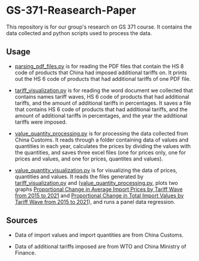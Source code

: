 # GS-371-Reasearch-Paper
This repository is for our group's research on GS 371 course. It contains the data collected and python scripts used to process the data.

## Usage

- [parsing_pdf_files.py](parsing_pdf_files.py) is for reading the PDF files that contain the HS 8 code of products that China had imposed additional tariffs on.
It prints out the HS 6 code of products that had additional tariffs of one PDF file.

- [tariff_visualization.py](tariff_visualization.py) is for reading the word document we collected that contains names tariff waves, HS 6 code of products that had additional tariffs, and the amount of additional tariffs in percentages.
It saves a file that contains HS 6 code of products that had additional tariffs, and the amount of additional tariffs in percentages, and the year the additional tariffs were imposed.

- [value_quantity_processing.py](value_quantity_processing.py) is for processing the data collected from China Customs.
It reads through a folder containing data of values and quantities in each year, calculates the prices by dividing the values with the quantities, and saves three excel files (one for prices only, one for prices and values, and one for prices, quantites and values).

- [value_quantity_visualization.py](value_quantity_visualization.py) is for visualizing the data of prices, quantities and values.
It reads the files generated by [tariff_visualization.py](tariff_visualization.py) and ([value_quantity_processing.py](value_quantity_processing.py), plots two graphs [Proportional Change in Average Import Prices by Tariff Wave from 2015 to 2021](Results/Proportional%20Change%20in%20Average%20Import%20Prices%20by%20Tariff%20Wave%20from%202015%20to%202021.png) and [Proportional Change in Total Import Values by Tariff Wave from 2015 to 2021](Results/Proportional%20Change%20in%20Total%20Import%20Values%20by%20Tariff%20Wave%20from%202015%20to%202021.png)), and runs a panel data regression.

## Sources

- Data of import values and import quantities are from China Customs.

- Data of additional tariffs imposed are from WTO and China Ministry of Finance.